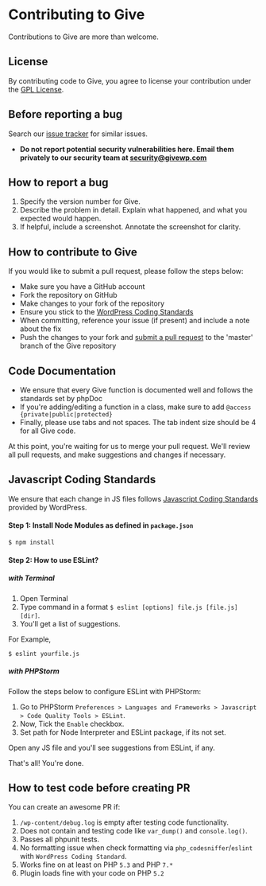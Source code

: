 # Contributing to Give

Contributions to Give are more than welcome.

## License

By contributing code to Give, you agree to license your contribution under the [GPL License](license.txt).

## Before reporting a bug

Search our [issue tracker](https://github.com/WordImpress/Give/issues) for similar issues.

* __Do not report potential security vulnerabilities here. Email them privately to our security team at [security@givewp.com](mailto:security@givewp.com)__

## How to report a bug

1. Specify the version number for Give. 
2. Describe the problem in detail. Explain what happened, and what you expected would happen.
3. If helpful, include a screenshot. Annotate the screenshot for clarity.

## How to contribute to Give

If you would like to submit a pull request, please follow the steps below:

* Make sure you have a GitHub account
* Fork the repository on GitHub
* Make changes to your fork of the repository
* Ensure you stick to the [WordPress Coding Standards](https://codex.wordpress.org/WordPress_Coding_Standards)
 *  When committing, reference your issue (if present) and include a note about the fix
* Push the changes to your fork and [submit a pull request](https://help.github.com/articles/creating-a-pull-request) to the 'master' branch of the Give repository

## Code Documentation

* We ensure that every Give function is documented well and follows the standards set by phpDoc
* If you're adding/editing a function in a class, make sure to add `@access {private|public|protected}`
* Finally, please use tabs and not spaces. The tab indent size should be 4 for all Give code.

At this point, you're waiting for us to merge your pull request. We'll review all pull requests, and make suggestions and changes if necessary.

## Javascript Coding Standards

We ensure that each change in JS files follows [Javascript Coding Standards](https://make.wordpress.org/core/handbook/best-practices/coding-standards/javascript/) provided by WordPress.

#### Step 1: Install Node Modules as defined in `package.json`

```
$ npm install
```

#### Step 2: How to use ESLint?

##### with Terminal 

1. Open Terminal
2. Type command in a format `$ eslint [options] file.js [file.js] [dir]`.
3. You'll get a list of suggestions.

For Example,
```
$ eslint yourfile.js
```

##### with PHPStorm

Follow the steps below to configure ESLint with PHPStorm:
1. Go to PHPStorm `Preferences > Languages and Frameworks > Javascript > Code Quality Tools > ESLint`.
2. Now, Tick the `Enable` checkbox.
3. Set path for Node Interpreter and ESLint package, if its not set.


Open any JS file and you'll see suggestions from ESLint, if any.

That's all! You're done.

## How to test code before creating PR
You can create an awesome PR if:
1. `/wp-content/debug.log` is empty after testing code functionality.
2. Does not contain and testing code like `var_dump()` and `console.log()`.
3. Passes all phpunit tests.
4. No formatting issue when check formatting via `php_codesniffer`/`eslint` with `WordPress Coding Standard`.
5. Works fine on at least on PHP `5.3` and PHP `7.*`
6. Plugin loads fine with your code on PHP `5.2`
